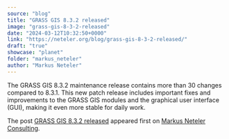 ```yaml
---
source: "blog"
title: "GRASS GIS 8.3.2 released"
image: "grass-gis-8-3-2-released"
date: "2024-03-12T10:32:50+0000"
link: "https://neteler.org/blog/grass-gis-8-3-2-released/"
draft: "true"
showcase: "planet"
folder: "markus_neteler"
author: "Markus Neteler"
---
```


<p>The GRASS GIS 8.3.2 maintenance release contains more than 30 changes compared to 8.3.1. This new patch release includes important fixes and improvements to the GRASS GIS modules and the graphical user interface (GUI), making it even more stable for daily work.</p>
<p>The post <a href="https://neteler.org/blog/grass-gis-8-3-2-released/">GRASS GIS 8.3.2 released</a> appeared first on <a href="https://neteler.org">Markus Neteler Consulting</a>.</p>
